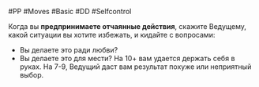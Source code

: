 #PP #Moves #Basic #DD #Selfcontrol 

Когда вы **предпринимаете отчаянные действия**, скажите Ведущему, какой ситуации вы хотите избежать, и кидайте с вопросами:
- Вы делаете это ради любви? 
- Вы делаете это для мести? 
На 10+ вам удается держать себя в руках. На 7-9, Ведущий даст вам результат похуже или неприятный выбор.